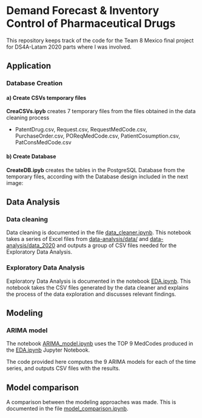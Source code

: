 # Demand Forecast & Inventory Control of Pharmaceutical Drugs

This repository keeps track of the code for the Team 8 Mexico final project for DS4A-Latam 2020 parts where I was involved.

## Application
### Database Creation
#### a) Create CSVs temporary files

**CreaCSVs.ipyb** creates 7 temporary files from the files obtained in the data cleaning process
- PatentDrug.csv, Request.csv, RequestMedCode.csv, PurchaseOrder.csv, POReqMedCode.csv, PatientCosumption.csv, PatConsMedCode.csv

#### b) Create Database

**CreateDB.ipyb** creates the tables in the PostgreSQL Database from the temporary files, according with the Database design included in the next image:

## Data Analysis

### Data cleaning

Data cleaning is documented in the file [data_cleaner.ipynb](data-analysis/data_cleaner.ipynb). This notebook takes a series of Excel files from [data-analysis/data/](data-analysis/data/) and [data-analysis/data_2020](data-analysis/data2020/) and outputs a group of CSV files needed for the Exploratory Data Analysis.

### Exploratory Data Analysis

Exploratory Data Analysis is documented in the notebook [EDA.ipynb](data-analysis/EDA.ipynb). This notebook takes the CSV files generated by the data cleaner and explains the process of the data exploration and discusses relevant findings.

## Modeling

### ARIMA model

The notebook [ARIMA_model.ipynb](modeling/ARIMA_model.ipynb) uses the TOP 9 MedCodes produced in the [EDA.ipynb](data-analysis/EDA.ipynb) Jupyter Notebook.

The code provided here computes the 9 ARIMA models for each of the time series, and outputs CSV files with the results. 


## Model comparison

A comparison between the modeling approaches was made. This is documented in the file [model_comparison.ipynb](modeling/model_comparison.ipynb).

